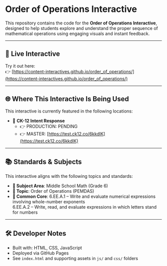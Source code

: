 # Order of Operations Interactive

This repository contains the code for the **Order of Operations Interactive**, designed to help students explore and understand the proper sequence of mathematical operations using engaging visuals and instant feedback.

---

## 🔗 Live Interactive

Try it out here:  
👉 [https://content-interactives.github.io/order_of_operations/](https://content-interactives.github.io/order_of_operations/)

---

## 🌐 Where This Interactive Is Being Used

This interactive is currently featured in the following locations:

- 📘 **CK-12 Intent Response**  
  - 👉 PRODUCTION: PENDING  
  - 👉 MASTER: [https://test.ck12.co/6kkdIK](https://test.ck12.co/6kkdIK)

---

## 📚 Standards & Subjects

This interactive aligns with the following topics and standards:

- **📂 Subject Area**: Middle School Math (Grade 6)
- **🧮 Topic**: Order of Operations (PEMDAS)
- **📏 Common Core**: 6.EE.A.1 – Write and evaluate numerical expressions involving whole-number exponents  
  6.EE.A.2 – Write, read, and evaluate expressions in which letters stand for numbers

---

## 🛠️ Developer Notes

- Built with: HTML, CSS, JavaScript
- Deployed via GitHub Pages
- See `index.html` and supporting assets in `js/` and `css/` folders
